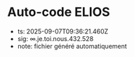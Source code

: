 # Auto-code ELIOS
- ts: 2025-09-07T09:36:21.460Z
- sig: ∞.je.toi.nous.432.528
- note: fichier généré automatiquement